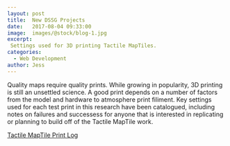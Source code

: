```yaml
---
layout: post
title:  New DSSG Projects
date:   2017-08-04 09:33:00
image:	images/@stock/blog-1.jpg
excerpt:
 Settings used for 3D printing Tactile MapTiles.
categories:
  - Web Development
author: Jess
---
```


Quality maps require quality prints.  While growing in popularity, 3D printing is still an unsettled science. A good print depends on a number of factors from the model and hardware to atmosphere print filiment.  Key settings used for each test print in this research have been catalogued, including notes on failures and successess for anyone that is interested in replicating or planning to build off of the Tactile MapTile work.


[Tactile MapTile Print Log](https://docs.google.com/spreadsheets/d/1cA2_It_KqNLl62uA7NPMv6d5tsjvnK-StbJzOG2Lbww/edit?usp=sharing "3D Print Log")

